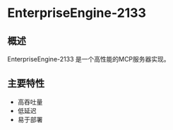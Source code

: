 # EnterpriseEngine-2133

## 概述

EnterpriseEngine-2133 是一个高性能的MCP服务器实现。

## 主要特性

- 高吞吐量
- 低延迟
- 易于部署
